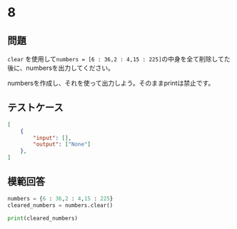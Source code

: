 # 8
## 問題

`clear` を使用して`numbers = [6 : 36,2 : 4,15 : 225]`の中身を全て削除してた後に、numbersを出力してください。

numbersを作成し、それを使って出力しよう。そのままprintは禁止です。

## テストケース

```json
[
	{
		"input": [],
		"output": ["None"]
  	},
]
```

## 模範回答
```python
numbers = {6 : 36,2 : 4,15 : 225}
cleared_numbers = numbers.clear()

print(cleared_numbers)
```